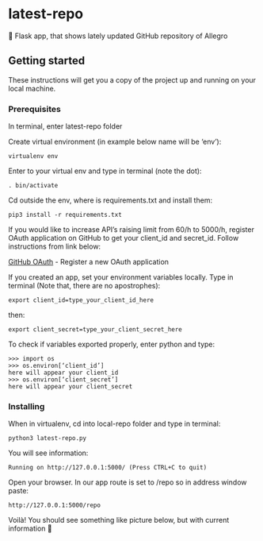 # latest-repo
🐍 Flask app, that shows lately updated GitHub repository of Allegro 

## Getting started

These instructions will get you a copy of the project up and running on your local machine. 

### Prerequisites

In terminal, enter latest-repo folder

Create virtual environment (in example below name will be ‘env’):

```
virtualenv env
```

Enter to your virtual env and type in terminal (note the dot):

```
. bin/activate
```

Cd outside the env, where is requirements.txt and install them:

```
pip3 install -r requirements.txt
```

If you would like to increase API’s raising limit from 60/h to 5000/h, register OAuth application on GitHub to get your client_id and secret_id. Follow instructions from link below:

[GitHub OAuth](https://github.com/settings/applications/new) - Register a new OAuth application

If you created an app, set your environment variables locally. Type in terminal (Note that, there are no apostrophes):

```
export client_id=type_your_client_id_here
```

then:

```
export client_secret=type_your_client_secret_here
```

To check if variables exported properly, enter python and type:

```
>>> import os
>>> os.environ[‘client_id’]
here will appear your client_id
>>> os.environ[‘client_secret’]
here will appear your client_secret
```

### Installing

When in virtualenv, cd into local-repo folder and type in terminal:

```
python3 latest-repo.py
```

You will see information:

```
Running on http://127.0.0.1:5000/ (Press CTRL+C to quit)
```

Open your browser. In our app route is set to /repo so in address window paste:

```
http://127.0.0.1:5000/repo
```

Voilà! You should see something like picture below, but with current information 🙂












